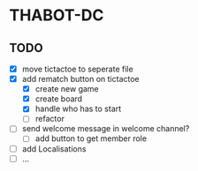 # THABOT-DC

## TODO

- [x] move tictactoe to seperate file
- [x] add rematch button on tictactoe
  - [x] create new game
  - [x] create board
  - [x] handle who has to start
  - [ ] refactor
- [ ] send welcome message in welcome channel?
  - [ ] add button to get member role
- [ ] add Localisations
- [ ] ...
